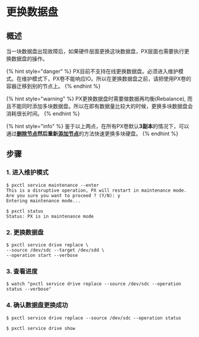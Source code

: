 # 更换数据盘

## 概述 <a id="overview"></a>

当一块数据盘出现故障后，如果硬件层面更换这块数据盘，PX层面也需要执行更换数据盘的操作。

{% hint style="danger" %}
PX目前不支持在线更换数据盘。必须进入维护模式。在维护模式下，PX卷不能响应IO。所以在更换数据盘之前，请把使用PX卷的容器迁移到别的节点上。
{% endhint %}

{% hint style="warning" %}
PX更换数据盘时需要做数据再均衡\(Rebalance\), 而且不能同时添加多块数据盘。所以在即有数据量比较大的时候，更换多块数据盘会消耗很长时间。
{% endhint %}

{% hint style="info" %}
鉴于以上两点，在所有PX卷默认**3副本**的情况下，可以通过[**删除节点**](remove-node.md)**然后重新**[**添加节点**](add-node.md)的方法快速更换多块硬盘。
{% endhint %}

## 步骤 <a id="steps"></a>

###  1. 进入维护模式

```text
$ pxctl service maintenance --enter
This is a disruptive operation, PX will restart in maintenance mode.
Are you sure you want to proceed ? (Y/N): y
Entering maintenance mode...

$ pxctl status
Status: PX is in maintenance mode
```

### 2. 更换数据盘

```text
$ pxctl service drive replace \
--source /dev/sdc --target /dev/sdd \
--operation start --verbose
```

### 3. 查看进度

```text
$ watch "pxctl service drive replace --source /dev/sdc --operation status --verbose"
```

### 4. 确认数据盘更换成功

```text
$ pxctl service drive replace --source /dev/sdc --operation status

$ pxctl service drive show
```



